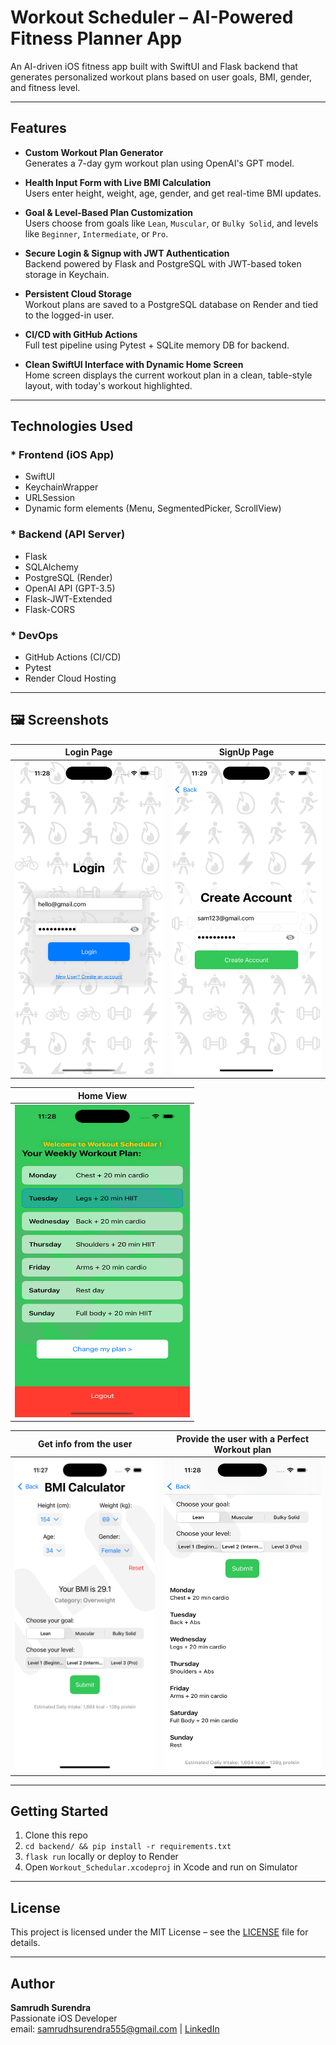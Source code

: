 # Workout Scheduler – AI-Powered Fitness Planner App

An AI-driven iOS fitness app built with SwiftUI and Flask backend that generates personalized workout plans based on user goals, BMI, gender, and fitness level.

---

## Features

- **Custom Workout Plan Generator**  
  Generates a 7-day gym workout plan using OpenAI's GPT model.

- **Health Input Form with Live BMI Calculation**  
  Users enter height, weight, age, gender, and get real-time BMI updates.

- **Goal & Level-Based Plan Customization**  
  Users choose from goals like `Lean`, `Muscular`, or `Bulky Solid`, and levels like `Beginner`, `Intermediate`, or `Pro`.

- **Secure Login & Signup with JWT Authentication**  
  Backend powered by Flask and PostgreSQL with JWT-based token storage in Keychain.

- **Persistent Cloud Storage**  
  Workout plans are saved to a PostgreSQL database on Render and tied to the logged-in user.

- **CI/CD with GitHub Actions**  
  Full test pipeline using Pytest + SQLite memory DB for backend.

- **Clean SwiftUI Interface with Dynamic Home Screen**  
  Home screen displays the current workout plan in a clean, table-style layout, with today's workout highlighted.

---

## Technologies Used

### * Frontend (iOS App)
- SwiftUI
- KeychainWrapper
- URLSession
- Dynamic form elements (Menu, SegmentedPicker, ScrollView)

### * Backend (API Server)
- Flask
- SQLAlchemy
- PostgreSQL (Render)
- OpenAI API (GPT-3.5)
- Flask-JWT-Extended
- Flask-CORS

### * DevOps
- GitHub Actions (CI/CD)
- Pytest
- Render Cloud Hosting

---

## 🖼 Screenshots

| Login Page | SignUp Page |
|-----------------------------|-----------------------------|
| <img src="Assets/LoginPage.png" alt="App Screenshot" width="280" height="500"/> | <img src="Assets/SignUpPage.png" alt="App Screenshot" width="280" height="500"/> |

| Home View |
|-----------------------------|
| <img src="Assets/HomePage.png" alt="App Screenshot" width="280" height="500"/> |

| Get info from the user | Provide the user with a Perfect Workout plan |
|-----------------------------|-----------------------------|
| <img src="Assets/NewPlan_getInfo.png" alt="App Screenshot" width="280" height="500"/> | <img src="Assets/newPlan_got.png" alt="App Screenshot" width="280" height="500"/> |

---

## Getting Started

1. Clone this repo
2. `cd backend/ && pip install -r requirements.txt`
3. `flask run` locally or deploy to Render
4. Open `Workout_Schedular.xcodeproj` in Xcode and run on Simulator

---

## License

This project is licensed under the MIT License – see the [LICENSE](LICENSE) file for details.

---

## Author

**Samrudh Surendra**  
Passionate iOS Developer  
email: samrudhsurendra555@gmail.com  |  [LinkedIn](https://www.linkedin.com/in/samrudh-surendra1)
